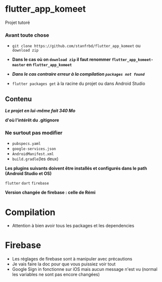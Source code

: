# flutter_app_komeet

Projet tutoré

### Avant toute chose

* `git clone https://github.com/stanfrbd/flutter_app_komeet` ou `download zip`

* **Dans le cas où on `download zip` il faut renommer `flutter_app_komeet-master` en `flutter_app_komeet`**

* ***Dans le cas contraire erreur à la compilation `packages not found`***

* `flutter packages get` à la racine du projet ou dans Android Studio

## Contenu

***Le projet en lui-même fait 340 Mo***

**d'où l'intérêt du .gitignore**

### Ne surtout pas modifier

* `pubspecs.yaml`
* `google-services.json`
* `AndroidManifest.xml`
* `build.gradle`(les deux)

**Les plugins suivants doivent être installés et configurés dans le path (Android Studio et OS)**

`flutter`
`dart`
`firebase`

**Version changée de firebase : celle de Rémi**


# Compilation

* Attention à bien avoir tous les packages et les dependencies

# Firebase

* Les réglages de firebase sont à manipuler avec précautions 
* Je vais faire la doc pour que vous puissiez voir tout
* Google Sign in fonctionne sur iOS mais aucun message n'est vu (normal les variables ne sont pas encore changées)

